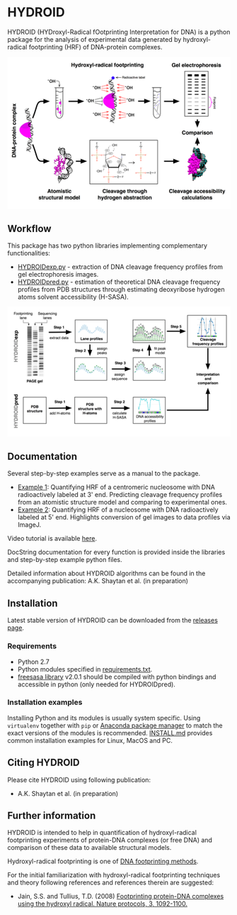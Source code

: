 # HYDROID
HYDROID (HYDroxyl-Radical fOotprinting Interpretation for DNA) is a python package for the analysis of experimental data generated by hydroxyl-radical footprinting (HRF) of DNA-protein complexes.

![HRF](pkgdata/Figure1.png)

## Workflow

This package has two python libraries implementing complementary functionalities:
* [HYDROIDexp.py](HYDROIDexp.py) - extraction of DNA cleavage frequency profiles from gel electrophoresis images.
* [HYDROIDpred.py](HYDROIDpred.py) - estimation of theoretical DNA cleavage frequency profiles from PDB structures through estimating deoxyribose hydrogen atoms solvent accessibility (H-SASA).

![WF](pkgdata/Figure2.png)

## Documentation
Several step-by-step examples serve as a manual to the package.
* [Example 1](example1): Quantifying HRF of a centromeric nucleosome with DNA radioactively labeled at 3' end. Predicting cleavage frequency profiles from an atomistic structure model and comparing to experimental ones.
* [Example 2](example2): Quantifying HRF of a nucleosome with DNA radioactively labeled at 5' end. Highlights conversion of gel images to data profiles via ImageJ.

Video tutorial is available [here](https://www.youtube.com/playlist?list=PL_GHGdsPyn0nVSvrRnyvuvkRCrNBjqeuC).

DocString documentation for every function is provided inside the libraries and step-by-step example python files.

Detailed information about HYDROID algorithms can be found in the accompanying publication: A.K. Shaytan et al. (in preparation)


## Installation

Latest stable version of HYDROID can be downloaded from the [releases page](https://github.com/ncbi/HYDROID/releases).

### Requirements
- Python 2.7
- Python modules specified in [requirements.txt](requirements.txt). 
- [freesasa library](http://freesasa.github.io) v2.0.1 should be compiled with python bindings and accessible in python (only needed for HYDROIDpred).

### Installation examples

Installing Python and its modules is usually system specific. Using `virtualenv` together with `pip` or [Anaconda package manager](https://www.continuum.io) to match the exact versions of the modules is recommended.
[INSTALL.md](INSTALL.md) provides common installation examples for Linux, MacOS and PC.


## Citing HYDROID
Please cite HYDROID using following publication:
- A.K. Shaytan et al. (in preparation)

## Further information

HYDROID is intended to help in quantification of hydroxyl-radical footprinting experiments of protein-DNA complexes (or free DNA) and comparison of these data to available structural models.

Hydroxyl-radical footprinting is one of [DNA footprinting methods](https://en.wikipedia.org/wiki/DNA_footprinting).

For the initial familiarization with hydroxyl-radical footprinting techniques and theory following references and references therein are suggested:

* Jain, S.S. and Tullius, T.D. (2008) [Footprinting protein-DNA complexes using the hydroxyl radical. Nature protocols, 3, 1092-1100.](http://www.nature.com/nprot/journal/v3/n6/full/nprot.2008.72.html)


